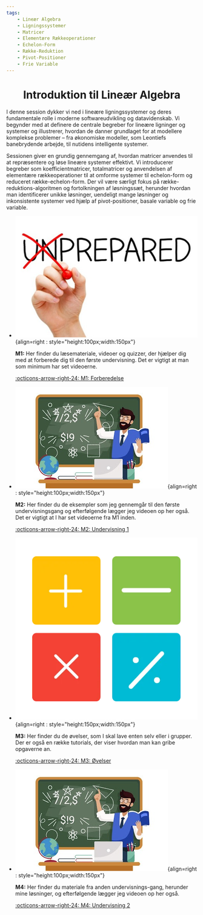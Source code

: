 ```yaml
---
tags:
    - Lineær Algebra
    - Ligningssystemer
    - Matricer
    - Elementære Rækkeoperationer
    - Echelon-Form
    - Række-Reduktion
    - Pivot-Positioner
    - Frie Variable
---
```


<h1 align="center">Introduktion til Lineær Algebra</h1>

I denne session dykker vi ned i lineære ligningssystemer og deres fundamentale rolle i moderne softwareudvikling og datavidenskab. Vi begynder med at definere de centrale begreber for lineære ligninger og systemer og illustrerer, hvordan de danner grundlaget for at modellere komplekse problemer – fra økonomiske modeller, som Leontiefs banebrydende arbejde, til nutidens intelligente systemer.

Sessionen giver en grundig gennemgang af, hvordan matricer anvendes til at repræsentere og løse lineære systemer effektivt. Vi introducerer begreber som koefficientmatricer, totalmatricer og anvendelsen af elementære rækkeoperationer til at omforme systemer til echelon-form og reduceret række-echelon-form. Der vil være særligt fokus på række-reduktions-algoritmen og fortolkningen af løsningssæt, herunder hvordan man identificerer unikke løsninger, uendeligt mange løsninger og inkonsistente systemer ved hjælp af pivot-positioner, basale variable og frie variable.


<div class="grid cards" markdown>

- ![](../billeder/Preparation-1.jpg){align=right : style="height:100px;width:150px"}
    
    **M1:** Her finder du læsemateriale, videoer og quizzer, der hjælper dig med at forberede dig til den første undervisning. Det er vigtigt at man som minimum har set videoerne.

    [:octicons-arrow-right-24: M1: Forberedelse](M1.md)

- ![](../billeder/teaching_1.jpg){align=right : style="height:100px;width:150px"}

    **M2:** Her finder du de eksempler som jeg gennemgår til den første undervisningsgang og efterfølgende lægger jeg videoen op her også. Det er vigtigt at I har set videoerne fra M1 inden.
    
    [:octicons-arrow-right-24: M2: Undervisning 1](M2.md)

- ![](../billeder/oevelser.webp){align=right : style="height:150px;width:150px"}

    **M3:** Her finder du de øvelser, som I skal lave enten selv eller i grupper. Der er også en række tutorials, der viser hvordan man kan gribe opgaverne an.

    [:octicons-arrow-right-24: M3: Øvelser](M3/index.md)

- ![](../billeder/teaching_1.jpg){align=right : style="height:100px;width:150px"}

    **M4:** Her finder du materiale fra anden undervisnings-gang, herunder mine løsninger, og efterfølgende lægger jeg videoen op her også.
    
    [:octicons-arrow-right-24: M4: Undervisning 2](M4.md)

</div>